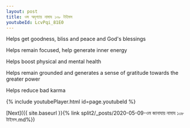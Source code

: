 ```yaml
---
layout: post
title: ওম অদৃশ্যায় নামায ১০৮ টাইমস
youtubeId: LcvPqi_81E0
---
```

 
 
Helps get goodness, bliss and peace and God's blessings
 
Helps remain focused, help generate inner energy 
 
Helps boost physical and mental health 
 
Helps remain grounded and generates a sense of gratitude towards the greater power 
 
Helps reduce bad karma
 
 
 
 


{% include youtubePlayer.html id=page.youtubeId %}
 
[Next]({{ site.baseurl }}{% link  split2/_posts/2020-05-09-ওম জানাযায় নামায ১০৮ টাইমস.md%})
 
